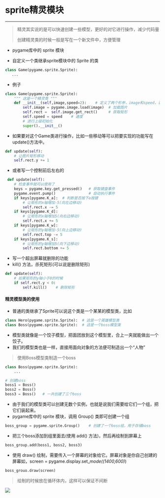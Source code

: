 # sprite精灵模块

---

> 精灵其实说的是可以快速创建一些模型，更好的对它进行操作，减少代码量
>
> 创建精灵类的时候一般是写在一个新文件中，方便管理

* pygame库中的 sprite 模块

* 自定义一个类继承sprite模块中的 Sprite 的类

```python
class Game(pygame.sprite.Sprite):
   ...
```

* 例子

```python
class Game(pygame.sprite.Sprite):
    """ 这是一个精灵类 """
    def __init__(self,image,speed=2):    # 定义了两个形参，image和speed，说明实例化的时候需要传入这两个参数
        self.image = pygame.image.load(image)  # 加载图片
        self.rect =  self.image.get_rect()     # 获取矩形
        self.speed = speed    # 速度
        # 进行上级初始化
        super().__init__()
```

* 如果要对这个Game类进行操作，比如一些移动等可以把要实现的功能写在update\(\)方法中。

```python
def update(self):
    # 让图片矩形移动
    self.rect.y += 1
```

* 或者写一个控制前后左右的

```python
 def update(self):
    # 检查事件就可以使用了
    keys = pygame.key.get_pressed()   # 获取键盘事件
    pygame.event.pump()               # 自动执行事件
    if keys[pygame.K_a]:  # 判断是否按下a按键
        # 让矩形的x轴增加-5(向左边移动)   
        self.rect.x -= 5
    if keys[pygame.K_d]:
        # 让矩形的x轴增加5(向右边移动)
        self.rect.x += 5
    if keys[pygame.K_w]:
        # 让矩形的y轴增加-5(向上边移动)
        self.rect.top -= 5
    if keys[pygame.K_s]:    
        # 让矩形的y轴增加5(向下边移动)      
        self.rect.bottom += 5
```

* 写一个超出屏幕就删除的功能
* kill\(\)  方法，杀死矩形\(可以说是删除矩形\) 

```python
def update(self):
    # 如果矩形的y轴小于0的时候
    if self.rect.y < 0:
        self.kill()    # 删除矩形
```

#### 

#### 精灵模型类的使用

* 普通的类继承了Sprite可以说这个类是一个某某的模型类，比如

```python
class Hero(pygame.sprite.Sprite):  # 这是一个英雄模型类
class Boss(pygame.sprite.Sprite):  # 这是一个boss模型类
```

* 模型类就像是一个饺子模型，把面团放到这个模型里，合上一夹就能做出一个饺子。
* 我们的模型类也是一样，直接用面向对象的方法便可制造出一个“人物”

> 使用Boss模型类制造一个boss

```python
class Boss(pygame.sprite.Sprite):
    ...

# 创建boss
boss1 = Boss()
boss2 = Boss()
boss3 = Boss()   # 一共创建了三个boss
```

* 由于我们的模型类可以创建无数个实例，也就是说我们需要给它们一个组，把它们装起来。
* pygame库中的 sprite 模块，调用 Group\(\) 类即可创建一个组

```python
boss_group = pygame.sprite.Group()    # 创建了一个boss组，用于存储boss
```

* 把三个boss添加到组里面去\(使用 add\(\) 方法\)，然后再绘制到屏幕上

```python
boss_group.add(boss1, boss2, boss3)
```

* 使用 draw\(\) 绘制，需要传入一个屏幕的对象给它。屏幕对象是你自己创建的屏幕如，screen = pygame.display.set\__mode\(\(1400,600\)_\)

```python
boss_grouo.draw(screen)
```

> 绘制的时候放在循环体内，这样可以保证不间断

![](/assets/mxl.png)

